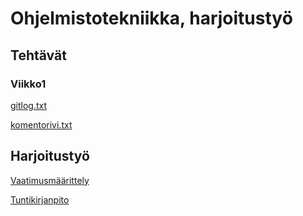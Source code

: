 # Ohjelmistotekniikka, harjoitustyö

## Tehtävät

### Viikko1

[gitlog.txt](https://github.com/Veera0742/ohjelmistotekniikka-harjoitustyo/blob/master/laskarit/viikko1/gitlog.txt)

[komentorivi.txt](https://github.com/Veera0742/ohjelmistotekniikka-harjoitustyo/blob/master/laskarit/viikko1/komentorivi.txt)

## Harjoitustyö

[Vaatimusmäärittely](https://github.com/Veera0742/ohjelmistotekniikka-harjoitustyo/blob/master/dokumentaatio/vaatimusmaarittely.md)

[Tuntikirjanpito](https://github.com/Veera0742/ohjelmistotekniikka-harjoitustyo/blob/master/dokumentaatio/tuntikirjanpito.md)

